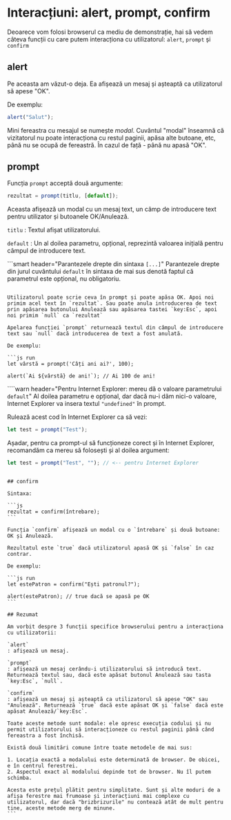 # Interacțiuni: alert, prompt, confirm

Deoarece vom folosi browserul ca mediu de demonstrație, hai să vedem câteva funcții cu care putem interacționa cu utilizatorul: `alert`, `prompt` și `confirm`

## alert

Pe aceasta am văzut-o deja. Ea afișează un mesaj și așteaptă ca utilizatorul să apese "OK".

De exemplu:

```js
alert("Salut");
```

Mini fereastra cu mesajul se numește *modal*. Cuvântul "modal" înseamnă că vizitatorul nu poate interacționa cu restul paginii, apăsa alte butoane, etc, până nu se ocupă de fereastră. În cazul de față - până nu apasă "OK".

## prompt

Funcția `prompt` acceptă două argumente:

```js
rezultat = prompt(titlu, [default]);
```

Aceasta afișează un modal cu un mesaj text, un câmp de introducere text pentru utilizator și butoanele OK/Anulează.

`titlu`
: Textul afișat utilizatorului.

`default`
: Un al doilea parametru, opțional, reprezintă valoarea inițială pentru câmpul de introducere text.

```smart header="Parantezele drepte din sintaxa `[...]`"
Parantezele drepte din jurul cuvântului `default` în sintaxa de mai sus denotă faptul că parametrul este opțional, nu obligatoriu.

```

Utilizatorul poate scrie ceva în prompt și poate apăsa OK. Apoi noi primim acel text în `rezultat`. Sau poate anula introducerea de text prin apăsarea butonului Anulează sau apăsarea tastei `key:Esc`, apoi noi primim `null` ca `rezultat`

Apelarea funcției `prompt` returnează textul din câmpul de introducere text sau `null` dacă introducerea de text a fost anulată.

De exemplu:

```js run
let vârstă = prompt('Câți ani ai?', 100);

alert(`Ai ${vârstă} de ani!`); // Ai 100 de ani!
```

````warn header="Pentru Internet Explorer: mereu dă o valoare parametrului `default`"
Al doilea parametru e opțional, dar dacă nu-i dăm nici-o valoare, Internet Explorer va insera textul `"undefined"` în prompt.

Rulează acest cod în Internet Explorer ca să vezi:

```js
let test = prompt("Test");
```

Așadar, pentru ca prompt-ul să funcționeze corect și în Internet Explorer, recomandăm ca mereu să folosești și al doilea argument:

```js
let test = prompt("Test", ""); // <-- pentru Internet Explorer
```

````

## confirm

Sintaxa:

```js
rezultat = confirm(întrebare);
```

Funcția `confirm` afișează un modal cu o `întrebare` și două butoane: OK și Anulează.

Rezultatul este `true` dacă utilizatorul apasă OK și `false` în caz contrar.

De exemplu:

```js run
let estePatron = confirm("Ești patronul?");

alert(estePatron); // true dacă se apasă pe OK
```

## Rezumat

Am vorbit despre 3 funcții specifice browserului pentru a interacționa cu utilizatorii:

`alert`
: afișează un mesaj.

`prompt`
: afișează un mesaj cerându-i utilizatorului să introducă text. Returnează textul sau, dacă este apăsat butonul Anulează sau tasta `key:Esc`, `null`.

`confirm`
: afișează un mesaj și așteaptă ca utilizatorul să apese "OK" sau "Anulează". Returnează `true` dacă este apăsat OK și `false` dacă este apăsat Anulează/`key:Esc`.

Toate aceste metode sunt modale: ele opresc execuția codului și nu permit utilizatorului să interacționeze cu restul paginii până când fereastra a fost închisă.

Există două limitări comune între toate metodele de mai sus:

1. Locația exactă a modalului este determinată de browser. De obicei, e în centrul ferestrei.
2. Aspectul exact al modalului depinde tot de browser. Nu îl putem schimba.

Acesta este prețul plătit pentru simplitate. Sunt și alte moduri de a afișa ferestre mai frumoase și interacțiuni mai complexe cu utilizatorul, dar dacă "brizbrizurile" nu contează atât de mult pentru tine, aceste metode merg de minune.
```
````

